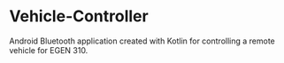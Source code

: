 # Vehicle-Controller
Android Bluetooth application created with Kotlin for controlling a remote vehicle for EGEN 310.
